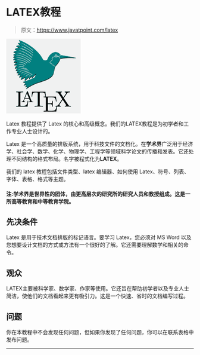 # LATEX教程

> 原文：<https://www.javatpoint.com/latex>

![Latex Tutorial](img/ef248cfd309c852528c618bdef07f92b.png)

Latex 教程提供了 Latex 的核心和高级概念。我们的LATEX教程是为初学者和工作专业人士设计的。

Latex 是一个高质量的排版系统，用于科技文件的文档化。在**学术界**广泛用于经济学、社会学、数学、化学、物理学、工程学等领域科学论文的传播和发表。它还处理不同结构的格式布局。名字被程式化为**LATEX**。

我们的 latex 教程包括文件类型、latex 编辑器、如何使用 Latex、符号、列表、字体、表格、格式等主题。

#### 注:学术界是世界性的团体，由更高层次的研究所的研究人员和教授组成。这是一所高等教育和中等教育学院。

## 先决条件

Latex 是用于技术文档排版的标记语言。要学习 Latex，您必须对 MS Word 以及您想要设计文档的方式或方法有一个很好的了解。它还需要理解数学和相关的命令。

## 观众

LATEX主要被科学家、数学家、作家等使用。它还旨在帮助初学者以及专业人士简洁，使他们的文档看起来更有吸引力。这是一个快速、省时的文档编写过程。

## 问题

你在本教程中不会发现任何问题，但如果你发现了任何问题，你可以在联系表格中发布问题。

* * *